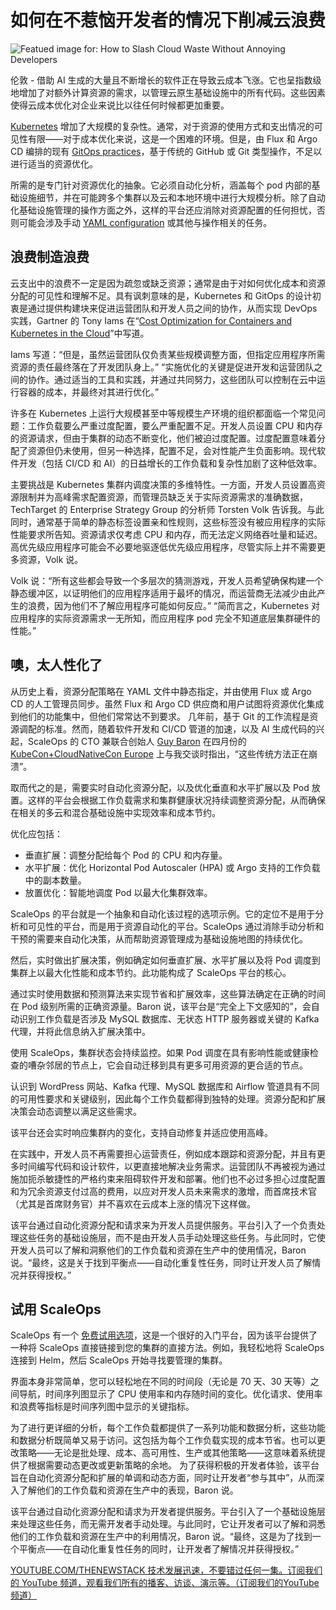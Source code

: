 # 如何在不惹恼开发者的情况下削减云浪费

![Featued image for: How to Slash Cloud Waste Without Annoying Developers](https://cdn.thenewstack.io/media/2025/05/5a30715f-slash-cloud-spend-1024x576.jpg)

伦敦 - 借助 AI 生成的大量且不断增长的软件正在导致云成本飞涨。它也呈指数级地增加了对额外计算资源的需求，以管理云原生基础设施中的所有代码。这些因素使得云成本优化对企业来说比以往任何时候都更加重要。

[Kubernetes](https://thenewstack.io/kubernetes/) 增加了大规模的复杂性。通常，对于资源的使用方式和支出情况的可见性有限——对于成本优化来说，这是一个困难的环境。但是，由 Flux 和 Argo CD 编排的现有 [GitOps practices](https://thenewstack.io/4-core-principles-of-gitops/)，基于传统的 GitHub 或 Git 类型操作，不足以进行适当的资源优化。

所需的是专门针对资源优化的抽象。它必须自动化分析，涵盖每个 pod 内部的基础设施细节，并在可能跨多个集群以及云和本地环境中进行大规模分析。除了自动化基础设施管理的操作方面之外，这样的平台还应消除对资源配置的任何担忧，否则可能会涉及手动 [YAML configuration](https://thenewstack.io/yall-against-my-lingo-why-everyone-hates-on-yaml/) 或其他与操作相关的任务。

## 浪费制造浪费

云支出中的浪费不一定是因为疏忽或缺乏资源；通常是由于对如何优化成本和资源分配的可见性和理解不足。具有讽刺意味的是，Kubernetes 和 GitOps 的设计初衷是通过提供构建块来促进运营团队和开发人员之间的协作，从而实现 DevOps 实践，Gartner 的 Tony Iams 在“[Cost Optimization for Containers and Kubernetes in the Cloud](https://www.gartner.com/en/documents/5692519)”中写道。

Iams 写道：“但是，虽然运营团队仅负责某些规模调整方面，但指定应用程序所需资源的责任最终落在了开发团队身上。” “实施优化的关键是促进开发和运营团队之间的协作。通过适当的工具和实践，并通过共同努力，这些团队可以控制在云中运行容器的成本，并最终对其进行优化。”

许多在 Kubernetes 上运行大规模甚至中等规模生产环境的组织都面临一个常见问题：工作负载要么严重过度配置，要么严重配置不足。开发人员设置 CPU 和内存的资源请求，但由于集群的动态不断变化，他们被迫过度配置。过度配置意味着分配了资源但仍未使用，但另一种选择，配置不足，会对性能产生负面影响。现代软件开发（包括 CI/CD 和 AI）的日益增长的工作负载和复杂性加剧了这种低效率。

主要挑战是 Kubernetes 集群内调度决策的多维特性。一方面，开发人员设置高资源限制并为高峰需求配置资源，而管理员缺乏关于实际资源需求的准确数据，TechTarget 的 Enterprise Strategy Group 的分析师 Torsten Volk 告诉我。与此同时，通常基于简单的静态标签设置亲和性规则，这些标签没有被应用程序的实际性能要求所告知。资源请求仅考虑 CPU 和内存，而无法定义网络吞吐量和延迟。高优先级应用程序可能会不必要地驱逐低优先级应用程序，尽管实际上并不需要更多资源，Volk 说。

Volk 说：“所有这些都会导致一个多层次的猜测游戏，开发人员希望确保构建一个静态缓冲区，以证明他们的应用程序适用于最坏的情况，而运营商无法减少由此产生的浪费，因为他们不了解应用程序可能如何反应。” “简而言之，Kubernetes 对应用程序的实际资源需求一无所知，而应用程序 pod 完全不知道底层集群硬件的性能。”

## 噢，太人性化了

从历史上看，资源分配策略在 YAML 文件中静态指定，并由使用 Flux 或 Argo CD 的人工管理员同步。虽然 Flux 和 Argo CD 供应商和用户试图将资源优化集成到他们的功能集中，但他们常常达不到要求。
几年前，基于 Git 的工作流程是资源调配的标准。然而，随着软件开发和 CI/CD 管道的加速，以及 AI 生成代码的兴起，ScaleOps 的 CTO 兼联合创始人 [Guy Baron](https://www.linkedin.com/in/rhinof/?originalSubdomain=il) 在四月份的 [KubeCon+CloudNativeCon Europe](https://thenewstack.io/kubecon-cloudnativecon-eu-2025/) 上与我交谈时指出，“这些传统方法正在崩溃”。

取而代之的是，需要实时自动化资源分配，以及优化垂直和水平扩展以及 Pod 放置。这样的平台会根据工作负载需求和集群健康状况持续调整资源分配，从而确保在相关的多云和混合基础设施中实现效率和成本节约。

优化应包括：

*   垂直扩展：调整分配给每个 Pod 的 CPU 和内存量。
*   水平扩展：优化 Horizontal Pod Autoscaler (HPA) 或 Argo 支持的工作负载中的副本数量。
*   放置优化：智能地调度 Pod 以最大化集群效率。

ScaleOps 的平台就是一个抽象和自动化该过程的选项示例。它的定位不是用于分析和可见性的平台，而是用于资源自动化的平台。ScaleOps 通过消除手动分析和干预的需要来自动化决策，从而帮助资源管理成为基础设施地图的持续优化。

然后，实时做出扩展决策，例如确定如何垂直扩展、水平扩展以及将 Pod 调度到集群上以最大化性能和成本节约。此功能构成了 ScaleOps 平台的核心。

通过实时使用数据和预测算法来实现节省和扩展效率，这些算法确定在正确的时间在 Pod 级别所需的正确资源量。Baron 说，该平台是“完全上下文感知的”，会自动识别工作负载是否涉及 MySQL 数据库、无状态 HTTP 服务器或关键的 Kafka 代理，并将此信息纳入扩展决策中。

使用 ScaleOps，集群状态会持续监控。如果 Pod 调度在具有影响性能或健康检查的嘈杂邻居的节点上，它会自动迁移到具有更多可用资源的更合适的节点。

认识到 WordPress 网站、Kafka 代理、MySQL 数据库和 Airflow 管道具有不同的可用性要求和关键级别，因此每个工作负载都得到独特的处理。资源分配和扩展决策会动态调整以满足这些需求。

该平台还会实时响应集群内的变化，支持自动修复并适应使用高峰。

在实践中，开发人员不再需要担心运营责任，例如成本跟踪和资源分配，并且有更多时间编写代码和设计软件，以更直接地解决业务需求。运营团队不再被视为通过施加扼杀敏捷性的严格约束来阻碍软件开发和部署。他们也不必过多担心过度配置和为冗余资源支付过高的费用，以应对开发人员未来需求的激增，而首席技术官（尤其是首席财务官）并不喜欢在云成本上涨的情况下这样做。

该平台通过自动化资源分配和请求来为开发人员提供服务。平台引入了一个负责处理这些任务的基础设施层，而不是由开发人员手动处理这些任务。与此同时，它使开发人员可以了解和洞察他们的工作负载和资源在生产中的使用情况，Baron 说。“最终，这是关于找到平衡点——自动化重复性任务，同时让开发人员了解情况并获得授权。”

## 试用 ScaleOps

ScaleOps 有一个 [免费试用选项](https://scaleops.com/)，这是一个很好的入门平台，因为该平台提供了一种将 ScaleOps 直接链接到您的集群的直接方法。例如，我轻松地将 ScaleOps 连接到 Helm，然后 ScaleOps 开始寻找要管理的集群。

界面本身非常简单，您可以轻松地在不同的时间段（无论是 70 天、30 天等）之间导航，时间序列图显示了 CPU 使用率和内存随时间的变化。优化请求、使用率和浪费等指标是时间序列图中显示的关键指标。

为了进行更详细的分析，每个工作负载都提供了一系列功能和数据分析，这些功能和数据分析既简单又易于访问。这包括为每个工作负载实现的成本节省。也可以更改策略——无论是批处理、成本、高可用性、生产或其他策略——这意味着系统提供了根据需要动态更改或更新策略的余地。
为了获得积极的开发者体验，该平台旨在自动化资源分配和扩展的单调和动态方面，同时让开发者“参与其中”，从而深入了解他们的工作负载和资源在生产中的表现，Baron 说。

该平台通过自动化资源分配和请求为开发者提供服务。平台引入了一个基础设施层来处理这些任务，而无需开发者手动处理。与此同时，它让开发者可以了解和洞悉他们的工作负载和资源在生产中的利用情况，Baron 说。“最终，这是为了找到一个平衡点——在自动化重复性任务的同时，让开发者了解情况并获得授权。”

[
YOUTUBE.COM/THENEWSTACK
技术发展迅速，不要错过任何一集。订阅我们的 YouTube 频道，观看我们所有的播客、访谈、演示等。（订阅我们的YouTube频道）
](https://youtube.com/thenewstack?sub_confirmation=1)